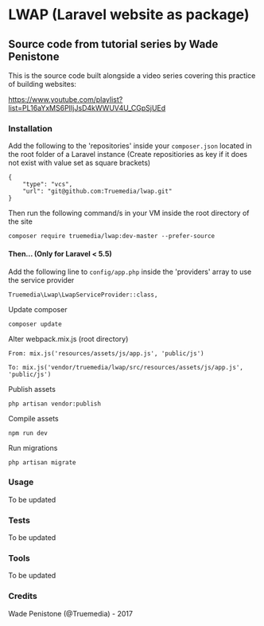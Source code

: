 # LWAP (Laravel website as package) #
## Source code from tutorial series by Wade Penistone ##

This is the source code built alongside a video series covering this practice of building websites:

https://www.youtube.com/playlist?list=PL16aYxMS6PIIjJsD4kWWUV4U_CGpSjUEd

### Installation ###

Add the following to the 'repositories' inside your `composer.json` located in the root folder of a Laravel instance (Create repositiories as key if it does not exist with value set as square brackets)

```
{
    "type": "vcs",
    "url": "git@github.com:Truemedia/lwap.git"
}
```

Then run the following command/s in your VM inside the root directory of the site

    composer require truemedia/lwap:dev-master --prefer-source

#### Then... (Only for Laravel < 5.5) ####

Add the following line to `config/app.php` inside the 'providers' array to use the service provider

	Truemedia\Lwap\LwapServiceProvider::class,

Update composer

	composer update

Alter webpack.mix.js (root directory)

    From: mix.js('resources/assets/js/app.js', 'public/js')

    To: mix.js('vendor/truemedia/lwap/src/resources/assets/js/app.js', 'public/js')

Publish assets

    php artisan vendor:publish

Compile assets

    npm run dev

Run migrations

    php artisan migrate

### Usage ###

To be updated

### Tests ###

To be updated

### Tools ###

To be updated

### Credits ###

Wade Penistone (@Truemedia) - 2017
